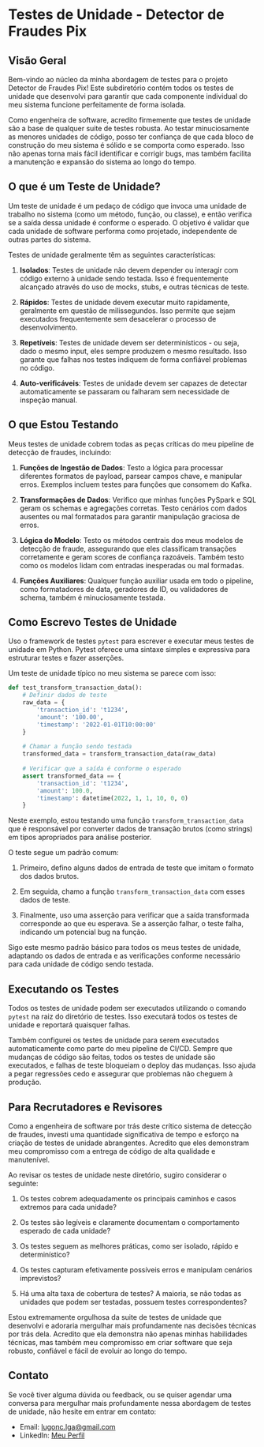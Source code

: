 # Testes de Unidade - Detector de Fraudes Pix
## Visão Geral
Bem-vindo ao núcleo da minha abordagem de testes para o projeto Detector de Fraudes Pix! Este subdiretório contém todos os testes de unidade que desenvolvi para garantir que cada componente individual do meu sistema funcione perfeitamente de forma isolada.

Como engenheira de software, acredito firmemente que testes de unidade são a base de qualquer suite de testes robusta. Ao testar minuciosamente as menores unidades de código, posso ter confiança de que cada bloco de construção do meu sistema é sólido e se comporta como esperado. Isso não apenas torna mais fácil identificar e corrigir bugs, mas também facilita a manutenção e expansão do sistema ao longo do tempo.

## O que é um Teste de Unidade?
Um teste de unidade é um pedaço de código que invoca uma unidade de trabalho no sistema (como um método, função, ou classe), e então verifica se a saída dessa unidade é conforme o esperado. O objetivo é validar que cada unidade de software performa como projetado, independente de outras partes do sistema.  

Testes de unidade geralmente têm as seguintes características:

1. **Isolados**: Testes de unidade não devem depender ou interagir com código externo à unidade sendo testada. Isso é frequentemente alcançado através do uso de mocks, stubs, e outras técnicas de teste.

2. **Rápidos**: Testes de unidade devem executar muito rapidamente, geralmente em questão de milissegundos. Isso permite que sejam executados frequentemente sem desacelerar o processo de desenvolvimento.

3. **Repetíveis**: Testes de unidade devem ser determinísticos - ou seja, dado o mesmo input, eles sempre produzem o mesmo resultado. Isso garante que falhas nos testes indiquem de forma confiável problemas no código.

4. **Auto-verificáveis**: Testes de unidade devem ser capazes de detectar automaticamente se passaram ou falharam sem necessidade de inspeção manual.

## O que Estou Testando
Meus testes de unidade cobrem todas as peças críticas do meu pipeline de detecção de fraudes, incluindo:

1. **Funções de Ingestão de Dados**: Testo a lógica para processar diferentes formatos de payload, parsear campos chave, e manipular erros. Exemplos incluem testes para funções que consomem do Kafka.

2. **Transformações de Dados**: Verifico que minhas funções PySpark e SQL geram os schemas e agregações corretas. Testo cenários com dados ausentes ou mal formatados para garantir manipulação graciosa de erros.

3. **Lógica do Modelo**: Testo os métodos centrais dos meus modelos de detecção de fraude, assegurando que eles classificam transações corretamente e geram scores de confiança razoáveis. Também testo como os modelos lidam com entradas inesperadas ou mal formadas.

4. **Funções Auxiliares**: Qualquer função auxiliar usada em todo o pipeline, como formatadores de data, geradores de ID, ou validadores de schema, também é minuciosamente testada.

## Como Escrevo Testes de Unidade
Uso o framework de testes `pytest` para escrever e executar meus testes de unidade em Python. Pytest oferece uma sintaxe simples e expressiva para estruturar testes e fazer asserções.

Um teste de unidade típico no meu sistema se parece com isso:

```python
def test_transform_transaction_data():
    # Definir dados de teste
    raw_data = {
        'transaction_id': 't1234',
        'amount': '100.00',
        'timestamp': '2022-01-01T10:00:00'
    }
    
    # Chamar a função sendo testada
    transformed_data = transform_transaction_data(raw_data)
    
    # Verificar que a saída é conforme o esperado  
    assert transformed_data == {
        'transaction_id': 't1234', 
        'amount': 100.0,
        'timestamp': datetime(2022, 1, 1, 10, 0, 0)
    }
```

Neste exemplo, estou testando uma função `transform_transaction_data` que é responsável por converter dados de transação brutos (como strings) em tipos apropriados para análise posterior. 

O teste segue um padrão comum:

1. Primeiro, defino alguns dados de entrada de teste que imitam o formato dos dados brutos.

2. Em seguida, chamo a função `transform_transaction_data` com esses dados de teste.

3. Finalmente, uso uma asserção para verificar que a saída transformada corresponde ao que eu esperava. Se a asserção falhar, o teste falha, indicando um potencial bug na função.

Sigo este mesmo padrão básico para todos os meus testes de unidade, adaptando os dados de entrada e as verificações conforme necessário para cada unidade de código sendo testada.

## Executando os Testes
Todos os testes de unidade podem ser executados utilizando o comando `pytest` na raiz do diretório de testes. Isso executará todos os testes de unidade e reportará quaisquer falhas.

Também configurei os testes de unidade para serem executados automaticamente como parte do meu pipeline de CI/CD. Sempre que mudanças de código são feitas, todos os testes de unidade são executados, e falhas de teste bloqueiam o deploy das mudanças. Isso ajuda a pegar regressões cedo e assegurar que problemas não cheguem à produção.  

## Para Recrutadores e Revisores
Como a engenheira de software por trás deste crítico sistema de detecção de fraudes, investi uma quantidade significativa de tempo e esforço na criação de testes de unidade abrangentes. Acredito que eles demonstram meu compromisso com a entrega de código de alta qualidade e manutenível.

Ao revisar os testes de unidade neste diretório, sugiro considerar o seguinte:

1. Os testes cobrem adequadamente os principais caminhos e casos extremos para cada unidade?

2. Os testes são legíveis e claramente documentam o comportamento esperado de cada unidade?

3. Os testes seguem as melhores práticas, como ser isolado, rápido e determinístico?

4. Os testes capturam efetivamente possíveis erros e manipulam cenários imprevistos?

5. Há uma alta taxa de cobertura de testes? A maioria, se não todas as unidades que podem ser testadas, possuem testes correspondentes?

Estou extremamente orgulhosa da suite de testes de unidade que desenvolvi e adoraria mergulhar mais profundamente nas decisões técnicas por trás dela. Acredito que ela demonstra não apenas minhas habilidades técnicas, mas também meu compromisso em criar software que seja robusto, confiável e fácil de evoluir ao longo do tempo.

## Contato 
Se você tiver alguma dúvida ou feedback, ou se quiser agendar uma conversa para mergulhar mais profundamente nessa abordagem de testes de unidade, não hesite em entrar em contato:

- Email: lugonc.lga@gmail.com
- LinkedIn: [Meu Perfil](https://www.linkedin.com/in/luanagoncalves05/)
